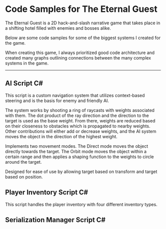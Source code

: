 # Code Samples for The Eternal Guest

The Eternal Guest is a 2D hack-and-slash narrative game that takes place in a shifting hotel filled with enemies and bosses alike.

Below are some code samples for some of the biggest systems I created for the game.

When creating this game, I always prioritized good code architecture and created many graphs outlining connections between the many complex systems in the game.

---

## AI Script C#

This script is a custom navigation system that utilizes context-based steering and is the basis for enemy and friendly AI.

The system works by shooting a ring of raycasts with weights associated with them. The dot product of the ray direction and the direction to the target is used as the base weight. From there, weights are reduced based on their closeness to obstacles which is propagated to nearby weights. Other contributions will either add or decrease weights, and the AI system moves the object in the direction of the highest weight.

Implements two movement modes. The Direct mode moves the object directly towards the target. The Orbit mode moves the object within a certain range and then applies a shaping function to the weights to circle around the target.

Designed for ease of use by allowing target based on transform and target based on position.

## Player Inventory Script C#

This script handles the player inventory with four different inventory types.

## Serialization Manager Script C#
